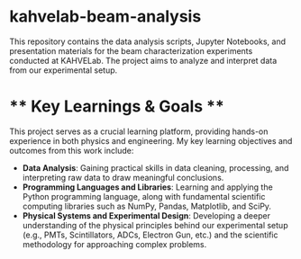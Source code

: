 # kahvelab-beam-analysis
This repository contains the data analysis scripts, Jupyter Notebooks, and presentation materials for the beam characterization experiments conducted at KAHVELab. The project aims to analyze and interpret data from our experimental setup.

# ** Key Learnings & Goals **
This project serves as a crucial learning platform, providing hands-on experience in both physics and engineering. My key learning objectives and outcomes from this work include:
- **Data Analysis**: Gaining practical skills in data cleaning, processing, and interpreting raw data to draw meaningful conclusions.
- **Programming Languages and Libraries**: Learning and applying the Python programming language, along with fundamental scientific computing libraries such as NumPy, Pandas, Matplotlib, and SciPy.
- **Physical Systems and Experimental Design**: Developing a deeper understanding of the physical principles behind our experimental setup (e.g., PMTs, Scintillators, ADCs, Electron Gun, etc.) and the scientific methodology for approaching complex problems.
